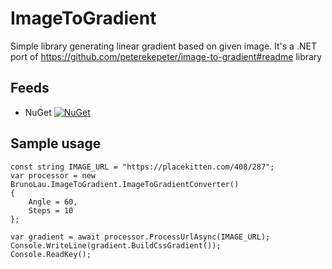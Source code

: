 # ImageToGradient

Simple library generating linear gradient based on given image. It's a .NET port of https://github.com/peterekepeter/image-to-gradient#readme library

## Feeds

* NuGet [![NuGet](https://img.shields.io/nuget/vpre/BrunoLau.ImageToGradient.svg)](https://www.nuget.org/profiles/BrunoLau.ImageToGradient)

## Sample usage
```
const string IMAGE_URL = "https://placekitten.com/408/287";
var processor = new BrunoLau.ImageToGradient.ImageToGradientConverter()
{
    Angle = 60,
    Steps = 10
};

var gradient = await processor.ProcessUrlAsync(IMAGE_URL);
Console.WriteLine(gradient.BuildCssGradient());
Console.ReadKey();
```